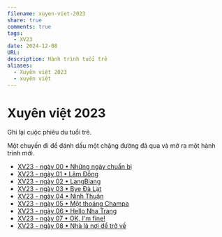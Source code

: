 ```yaml
---
filename: xuyen-viet-2023
share: true
comments: true
tags:
  - XV23
date: 2024-12-08
URL: 
description: Hành trình tuổi trẻ
aliases:
  - Xuyên việt 2023
  - xuyên việt
---
```

# Xuyên việt 2023  
  
Ghi lại cuộc phiêu du tuổi trẻ.  
  
Một chuyến đi để đánh dấu một chặng đường đã qua và mở ra một hành trình mới.  
  
- [XV23 - ngày 00 • Những ngày chuẩn bị](./xv23-ngay-00.md)  
- [XV23 - ngày 01 • Lâm Đồng](./xv23-ngay-01.md)  
- [XV23 - ngày 02 • LangBiang](./xv23-ngay-02.md)  
- [XV23 - ngày 03 • Bye Đà Lạt](./xv23-ngay-03.md)  
- [XV23 - ngày 04 • Ninh Thuận](./xv23-ngay-04.md)  
- [XV23 - ngày 05 • Một thoáng Champa](./xv23-ngay-05.md)  
- [XV23 - ngày 06 • Hello Nha Trang](./xv23-ngay-06.md)  
- [XV23 - ngày 07 • OK, I'm fine!](./xv23-ngay-07.md)  
- [XV23 - ngày 08 • Nhà là nơi để trở về](./xv23-ngay-08.md)  
